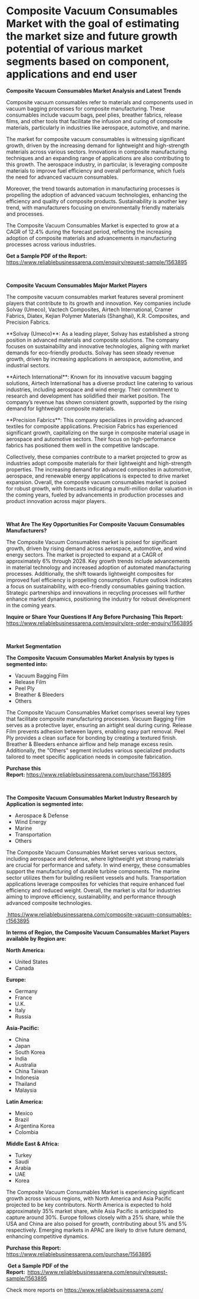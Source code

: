 <p><h1>Composite Vacuum Consumables Market with the goal of estimating the market size and future growth potential of various market segments based on component, applications and end user</h1></p><p><strong>Composite Vacuum Consumables Market Analysis and Latest Trends</strong></p>
<p><p>Composite vacuum consumables refer to materials and components used in vacuum bagging processes for composite manufacturing. These consumables include vacuum bags, peel plies, breather fabrics, release films, and other tools that facilitate the infusion and curing of composite materials, particularly in industries like aerospace, automotive, and marine.</p><p>The market for composite vacuum consumables is witnessing significant growth, driven by the increasing demand for lightweight and high-strength materials across various sectors. Innovations in composite manufacturing techniques and an expanding range of applications are also contributing to this growth. The aerospace industry, in particular, is leveraging composite materials to improve fuel efficiency and overall performance, which fuels the need for advanced vacuum consumables.</p><p>Moreover, the trend towards automation in manufacturing processes is propelling the adoption of advanced vacuum technologies, enhancing the efficiency and quality of composite products. Sustainability is another key trend, with manufacturers focusing on environmentally friendly materials and processes.</p><p>The Composite Vacuum Consumables Market is expected to grow at a CAGR of 12.4% during the forecast period, reflecting the increasing adoption of composite materials and advancements in manufacturing processes across various industries.</p></p>
<p><strong>Get a Sample PDF of the Report:&nbsp;</strong> <a href="https://www.reliablebusinessarena.com/enquiry/request-sample/1563895?utm_campaign=3504&utm_medium=2&utm_source=Github&utm_content=ia&utm_term=02042025&utm_id=composite-vacuum-consumables">https://www.reliablebusinessarena.com/enquiry/request-sample/1563895</a></p>
<p>&nbsp;</p>
<p><strong>Composite Vacuum Consumables Major Market Players</strong></p>
<p><p>The composite vacuum consumables market features several prominent players that contribute to its growth and innovation. Key companies include Solvay (Umeco), Vactech Composites, Airtech International, Cramer Fabrics, Diatex, Kejian Polymer Materials (Shanghai), K.R. Composites, and Precision Fabrics.</p><p>**Solvay (Umeco)**: As a leading player, Solvay has established a strong position in advanced materials and composite solutions. The company focuses on sustainability and innovative technologies, aligning with market demands for eco-friendly products. Solvay has seen steady revenue growth, driven by increasing applications in aerospace, automotive, and industrial sectors.</p><p>**Airtech International**: Known for its innovative vacuum bagging solutions, Airtech International has a diverse product line catering to various industries, including aerospace and wind energy. Their commitment to research and development has solidified their market position. The company’s revenue has shown consistent growth, supported by the rising demand for lightweight composite materials.</p><p>**Precision Fabrics**: This company specializes in providing advanced textiles for composite applications. Precision Fabrics has experienced significant growth, capitalizing on the surge in composite material usage in aerospace and automotive sectors. Their focus on high-performance fabrics has positioned them well in the competitive landscape.</p><p>Collectively, these companies contribute to a market projected to grow as industries adopt composite materials for their lightweight and high-strength properties. The increasing demand for advanced composites in automotive, aerospace, and renewable energy applications is expected to drive market expansion. Overall, the composite vacuum consumables market is poised for robust growth, with forecasts indicating a multi-million dollar valuation in the coming years, fueled by advancements in production processes and product innovation across major players.</p></p>
<p>&nbsp;</p>
<p><strong>What Are The Key Opportunities For Composite Vacuum Consumables Manufacturers?</strong></p>
<p><p>The Composite Vacuum Consumables market is poised for significant growth, driven by rising demand across aerospace, automotive, and wind energy sectors. The market is projected to expand at a CAGR of approximately 6% through 2028. Key growth trends include advancements in material technology and increased adoption of automated manufacturing processes. Additionally, the shift towards lightweight composites for improved fuel efficiency is propelling consumption. Future outlook indicates a focus on sustainability, with eco-friendly consumables gaining traction. Strategic partnerships and innovations in recycling processes will further enhance market dynamics, positioning the industry for robust development in the coming years.</p></p>
<p><strong>Inquire or Share Your Questions If Any Before Purchasing This Report:</strong> <a href="https://www.reliablebusinessarena.com/enquiry/pre-order-enquiry/1563895?utm_campaign=3504&utm_medium=2&utm_source=Github&utm_content=ia&utm_term=02042025&utm_id=composite-vacuum-consumables">https://www.reliablebusinessarena.com/enquiry/pre-order-enquiry/1563895</a></p>
<p>&nbsp;</p>
<p><strong>Market Segmentation</strong></p>
<p><strong>The Composite Vacuum Consumables Market Analysis by types is segmented into:</strong></p>
<p><ul><li>Vacuum Bagging Film</li><li>Release Film</li><li>Peel Ply</li><li>Breather & Bleeders</li><li>Others</li></ul></p>
<p><p>The Composite Vacuum Consumables Market comprises several key types that facilitate composite manufacturing processes. Vacuum Bagging Film serves as a protective layer, ensuring an airtight seal during curing. Release Film prevents adhesion between layers, enabling easy part removal. Peel Ply provides a clean surface for bonding by creating a textured finish. Breather & Bleeders enhance airflow and help manage excess resin. Additionally, the "Others" segment includes various specialized products tailored to meet specific application needs in composite fabrication.</p></p>
<p><strong>Purchase this Report:&nbsp;</strong><a href="https://www.reliablebusinessarena.com/purchase/1563895?utm_campaign=3504&utm_medium=2&utm_source=Github&utm_content=ia&utm_term=02042025&utm_id=composite-vacuum-consumables">https://www.reliablebusinessarena.com/purchase/1563895</a></p>
<p>&nbsp;</p>
<p><strong>The Composite Vacuum Consumables Market Industry Research by Application is segmented into:</strong></p>
<p><ul><li>Aerospace & Defense</li><li>Wind Energy</li><li>Marine</li><li>Transportation</li><li>Others</li></ul></p>
<p><p>The Composite Vacuum Consumables Market serves various sectors, including aerospace and defense, where lightweight yet strong materials are crucial for performance and safety. In wind energy, these consumables support the manufacturing of durable turbine components. The marine sector utilizes them for building resilient vessels and hulls. Transportation applications leverage composites for vehicles that require enhanced fuel efficiency and reduced weight. Overall, the market is vital for industries aiming to improve efficiency, sustainability, and performance through advanced composite technologies.</p></p>
<p><a href="https://www.reliablebusinessarena.com/composite-vacuum-consumables-r1563895?utm_campaign=3504&utm_medium=2&utm_source=Github&utm_content=ia&utm_term=02042025&utm_id=composite-vacuum-consumables">&nbsp;https://www.reliablebusinessarena.com/composite-vacuum-consumables-r1563895</a></p>
<p><strong>In terms of Region, the Composite Vacuum Consumables Market Players available by Region are:</strong></p>
<p>
    <p> <strong> North America: </strong>
        <ul>
            <li>United States</li>
            <li>Canada</li>
        </ul>
        </p> 
    <p> <strong> Europe: </strong>
        <ul>
            <li>Germany</li>
            <li>France</li>
            <li>U.K.</li>
            <li>Italy</li>
            <li>Russia</li>
        </ul>
        </p> 
    <p> <strong> Asia-Pacific: </strong>
        <ul>
            <li>China</li>
            <li>Japan</li>
            <li>South Korea</li>
            <li>India</li>
            <li>Australia</li>
            <li>China Taiwan</li>
            <li>Indonesia</li>
            <li>Thailand</li>
            <li>Malaysia</li>
        </ul>
        </p> 
    <p> <strong> Latin America: </strong>
        <ul>
            <li>Mexico</li>
            <li>Brazil</li>
            <li>Argentina Korea</li>
            <li>Colombia</li>
        </ul>
        </p> 
    <p> <strong> Middle East & Africa: </strong>
        <ul>
            <li>Turkey</li>
            <li>Saudi</li>
            <li>Arabia</li>
            <li>UAE</li>
            <li>Korea</li>
        </ul>
    </p>
    </p>
<p><p>The Composite Vacuum Consumables Market is experiencing significant growth across various regions, with North America and Asia Pacific projected to be key contributors. North America is expected to hold approximately 35% market share, while Asia Pacific is anticipated to capture around 30%. Europe follows closely with a 25% share, while the USA and China are also poised for growth, contributing about 5% and 5% respectively. Emerging markets in APAC are likely to drive future demand, enhancing competitive dynamics.</p></p>
<p><strong>Purchase this Report: </strong><a href="https://www.reliablebusinessarena.com/purchase/1563895?utm_campaign=3504&utm_medium=2&utm_source=Github&utm_content=ia&utm_term=02042025&utm_id=composite-vacuum-consumables">https://www.reliablebusinessarena.com/purchase/1563895</a></p>
<p>&nbsp;<strong>Get a Sample PDF of the Report:&nbsp;&nbsp;</strong><a href="https://www.reliablebusinessarena.com/enquiry/request-sample/1563895?utm_campaign=3504&utm_medium=2&utm_source=Github&utm_content=ia&utm_term=02042025&utm_id=composite-vacuum-consumables">https://www.reliablebusinessarena.com/enquiry/request-sample/1563895</a></p>
<p><strong></strong></p>
<p>Check more reports on <a href="https://www.reliablebusinessarena.com/?utm_campaign=3504&utm_medium=2&utm_source=Github&utm_content=ia&utm_term=02042025&utm_id=composite-vacuum-consumables">https://www.reliablebusinessarena.com/</a></p>